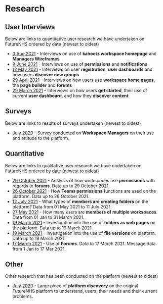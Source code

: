 # Research

## User Interviews
Below are links to quantitative user research we have undertaken on FutureNHS ordered by date (newest to oldest)
- [3 Aug 2021](/research/interviews/user-research-20210921.md) - Interviews on use of **kahootz workspace homepage** and **Managers Wireframes**
- [9 June 2021](/research/interviews/user-research-20210609.md) - Interviews on use of **permissions** and **notifications**
- [12 May 2021](/research/interviews/user-research-20210512.md) - Interviews on user **registration**, **user dashboards** and how users **discover new groups**
- [29 April 2021](/research/interviews/user-research-20210429.md) - Interviews on how users use **workspace home pages**, the **page builder** and **forums**
- [29 March 2021](/research/interviews/user-research-20210329.md) - Interviews on how users **get started**, their use of current **user dashboard**, and how they **discover content**

## Surveys
Below are links to results of surveys undertaken (newest to oldest)
- [July 2020](/research/surveys/managers-survey-202006.md) - Survey conducted on **Workspace Managers** on their use and attitude to the platform.

## Quantitative
Below are links to qualitative user research we have undertaken on FutureNHS ordered by date (newest to oldest)
- [29 October 2021](/research/quantitative/stats-research-20211029.md) - Anslysis of how workspaces use **permissions** with regards to **forums**. Data up to 29 October 2021.
- [26 October 2021](/research/quantitative/stats-research-20211026.md) - How **Teams permissions** functions are used on the platform. Data up to 26 October 2021.
- [12 July 2021](/research/quantitative/stats-research-20210712.md) - What types of **members are creating folders** on the platform? Data from 01 May 2021 to 11 July 2021.
- [27 May 2021](/research/quantitative/stats-research-20210527.md) - How many users are **members of multiple workspaces**. Data from 01 Jan to 31 March 2021.
- [19 March 2021](/research/quantitative/stats-research-20210319.2.md) - Investigation into the use of **folders as web pages** on the platform. Data up to 19 March 2021.
- [19 March 2021](/research/quantitative/stats-research-20210319.md) - Investigation into the use of **file versions** on platform. Data up to 19 March 2021.
- [17 March 2021](/research/quantitative/stats-research-20210317.md) - Use of **Forums**. Data to 17 March 2021. Message data from 1 Jan to 17 Mar 2021.

## Other
Other research that has been conducted on the platform (newest to oldest)
- [July 2020](/research/other/discovery-2020.md) - Large piece of **platform discovery** on the original FutureNHS platform to understand, users, their needs and their current problems.
